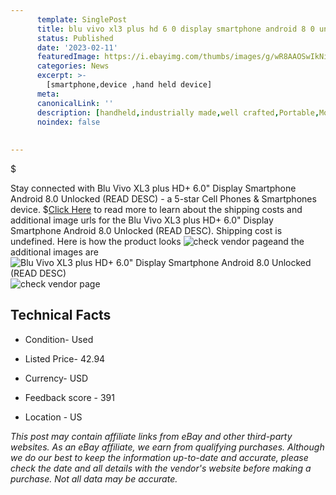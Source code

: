 ```yaml
---
      template: SinglePost
      title: blu vivo xl3 plus hd 6 0 display smartphone android 8 0 unlocked read desc 
      status: Published
      date: '2023-02-11'
      featuredImage: https://i.ebayimg.com/thumbs/images/g/wR8AAOSwIkNiTNOQ/s-l225.jpg
      categories: News
      excerpt: >-
        [smartphone,device ,hand held device]
      meta:
      canonicalLink: ''
      description: [handheld,industrially made,well crafted,Portable,Mobile,Compact,Convenient,Lightweight,Maneuverable,Man-portable,Miniature,Carriable,Hand-held,Light,Holdable,Transportable,Mobile device,Pocket-sized,On-the-go,Wireless,Cordless,Compact size,Convenient size, smartphone,device ,hand held device]
      noindex: false
      
        
---
```

$

Stay connected with Blu Vivo XL3 plus HD+ 6.0" Display Smartphone Android 8.0 Unlocked (READ DESC) - a 5-star Cell Phones & Smartphones device.
$[Click Here](https://www.ebay.com/itm/295450814588?hash=item44ca3da87c%3Ag%3AwR8AAOSwIkNiTNOQ&mkevt=1&mkcid=1&mkrid=711-53200-19255-0&campid=%253CePNCampaignId%253E&customid=%253CreferenceId%253E&toolid=10049) to read more to learn about the shipping costs and additional image urls for the Blu Vivo XL3 plus HD+ 6.0" Display Smartphone Android 8.0 Unlocked (READ DESC). Shipping cost is undefined. Here is how the product looks ![check vendor page](https://i.ebayimg.com/thumbs/images/g/wR8AAOSwIkNiTNOQ/s-l225.jpg)and the additional images are![Blu Vivo XL3 plus HD+ 6.0" Display Smartphone Android 8.0 Unlocked (READ DESC)](https://i.ebayimg.com/images/g/wR8AAOSwIkNiTNOQ/s-l1600.jpg)![check vendor page](https://origin-galleryplus.ebayimg.com/ws/web/295450814588_2_0_1/225x225.jpg,https://origin-galleryplus.ebayimg.com/ws/web/295450814588_3_0_1/225x225.jpg,https://origin-galleryplus.ebayimg.com/ws/web/295450814588_4_0_1/225x225.jpg,https://origin-galleryplus.ebayimg.com/ws/web/295450814588_5_0_1/225x225.jpg)



 ## Technical Facts 



     
      

 - Condition- Used 


      

 - Listed Price- 42.94 


      

 - Currency- USD 


      

 - Feedback score - 391 


      

 - Location - US 


      
      

 *_This post may contain affiliate links from eBay and other third-party websites. As an eBay affiliate, we earn from qualifying purchases. Although we do our best to keep the information up-to-date and accurate, please check the date and all details with the vendor's website before making a purchase. Not all data may be accurate._*






